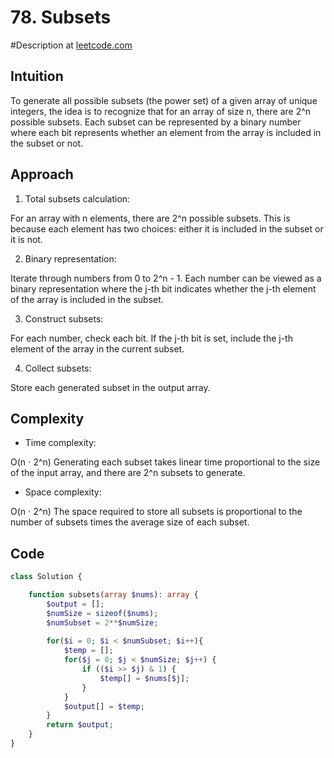 # 78. Subsets
#Description at [leetcode.com](https://leetcode.com/problems/subsets/description/)

## Intuition
To generate all possible subsets (the power set) of a given array of unique integers, the idea is to recognize that for 
an array of size n, there are 2^n possible subsets. Each subset can be represented by a binary number where each bit 
represents whether an element from the array is included in the subset or not.

## Approach
1. Total subsets calculation:

For an array with n elements, there are 2^n possible subsets. This is because each element has two choices: either it is 
included in the subset or it is not.

2. Binary representation:

Iterate through numbers from 0 to 2^n - 1. Each number can be viewed as a binary representation where the j-th bit 
indicates whether the j-th element of the array is included in the subset.

3. Construct subsets:

For each number, check each bit. If the j-th bit is set, include the j-th element of the array in the current subset.

4. Collect subsets:

Store each generated subset in the output array.

## Complexity
- Time complexity:

O(n ⋅ 2^n) Generating each subset takes linear time proportional to the size of the input array, and there are 2^n 
subsets to generate.

- Space complexity:

O(n ⋅ 2^n) The space required to store all subsets is proportional to the number of subsets times the average size of 
each subset.

## Code
```php
class Solution {

    function subsets(array $nums): array {
        $output = [];
        $numSize = sizeof($nums);
        $numSubset = 2**$numSize;
        
        for($i = 0; $i < $numSubset; $i++){
            $temp = [];
            for($j = 0; $j < $numSize; $j++) {
                if (($i >> $j) & 1) {
                    $temp[] = $nums[$j];
                }
            }
            $output[] = $temp;
        }
        return $output;
    }
}
```